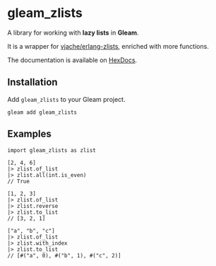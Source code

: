# gleam_zlists

A library for working with **lazy lists** in **Gleam**.

It is a wrapper for [vjache/erlang-zlists](https://github.com/vjache/erlang-zlists), enriched with more functions.

The documentation is available on [HexDocs](https://hexdocs.pm/gleam_zlists/gleam_zlists/).

## Installation

Add `gleam_zlists` to your Gleam project.

```
gleam add gleam_zlists
```

## Examples

```gleam
import gleam_zlists as zlist

[2, 4, 6]
|> zlist.of_list
|> zlist.all(int.is_even)
// True

[1, 2, 3]
|> zlist.of_list
|> zlist.reverse
|> zlist.to_list
// [3, 2, 1]

["a", "b", "c"]
|> zlist.of_list
|> zlist.with_index
|> zlist.to_list
// [#("a", 0), #("b", 1), #("c", 2)]
```

